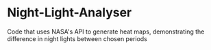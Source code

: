 # Night-Light-Analyser
Code that uses NASA's API to generate heat maps, demonstrating the difference in night lights between chosen periods
